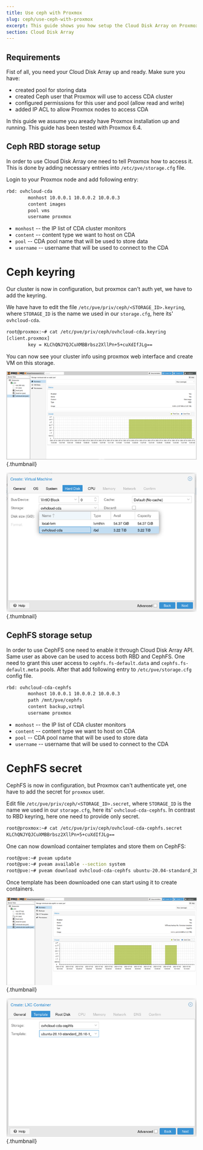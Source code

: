 ```yaml
---
title: Use ceph with Proxmox
slug: ceph/use-ceph-with-proxmox
excerpt: This guide shows you how setup the Cloud Disk Array on Proxmox.
section: Cloud Disk Array
---
```



## Requirements
Fist of all, you need your Cloud Disk Array up and ready. Make sure you have:
- created pool for storing data
- created Ceph user that Proxmox will use to access CDA cluster
- configured permissions for this user and pool (allow read and write)
- added IP ACL to allow Proxmox nodes to access CDA

In this guide we assume you aready have Proxmox installation up and running.
This guide has been tested with Proxmox 6.4.


## Ceph RBD storage setup
In order to use Cloud Disk Array one need to tell Proxmox how to access it.
This is done by adding necessary entries into `/etc/pve/storage.cfg` file.

Login to your Proxmox node and add following entry:


```bash
rbd: ovhcloud-cda
        monhost 10.0.0.1 10.0.0.2 10.0.0.3
        content images
        pool vms
        username proxmox
```

- `monhost` -- the IP list of CDA cluster monitors
- `content` -- content type we want to host on CDA
- `pool` -- CDA pool name that will be used to store data
- `username` -- username that will be used to connect to the CDA


# Ceph keyring
Our cluster is now in configuration, but proxmox can't auth yet, we have to add the keyring.

We have have to edit the file `/etc/pve/priv/ceph/<STORAGE_ID>.keyring`, where `STORAGE_ID` is the name we used in our `storage.cfg`, here its' `ovhcloud-cda`.


```bash
root@proxmox:~# cat /etc/pve/priv/ceph/ovhcloud-cda.keyring
[client.proxmox]
        key = KLChQNJYQJCuXMBBrbsz2XllPn+5+cuXdIfJLg==
```


You can now see your cluster info using proxmox web interface and create VM on this storage.


![Ceph info](images/use_ceph_with_proxmox_1.png){.thumbnail}


![VM disk on ceph](images/use_ceph_with_proxmox_2.png){.thumbnail}


## CephFS storage setup
In order to use CephFS one need to enable it through Cloud Disk Array API.
Same user as above can be used to access both RBD and CephFS. One need to grant
this user access to `cephfs.fs-default.data` and `cephfs.fs-default.meta` pools.
After that add following entry to `/etc/pve/storage.cfg` config file.


```bash
rbd: ovhcloud-cda-cephfs
        monhost 10.0.0.1 10.0.0.2 10.0.0.3
        path /mnt/pve/cephfs
        content backup,vztmpl
        username proxmox
```

- `monhost` -- the IP list of CDA cluster monitors
- `content` -- content type we want to host on CDA
- `pool` -- CDA pool name that will be used to store data
- `username` -- username that will be used to connect to the CDA


# CephFS secret
CephFS is now in configuration, but Proxmox can't authenticate yet, one have
to add the secret for `proxmox` user.

Edit file `/etc/pve/priv/ceph/<STORAGE_ID>.secret`, where `STORAGE_ID`
is the name we used in our `storage.cfg`, here its' `ovhcloud-cda-cephfs`.
In contrast to RBD keyring, here one need to provide only secret.


```bash
root@proxmox:~# cat /etc/pve/priv/ceph/ovhcloud-cda-cephfs.secret
KLChQNJYQJCuXMBBrbsz2XllPn+5+cuXdIfJLg==
```


One can now download container templates and store them on CephFS:

```bash
root@pve:~# pveam update
root@pve:~# pveam available --section system
root@pve:~# pveam download ovhcloud-cda-cephfs ubuntu-20.04-standard_20.04-1_amd64.tar.gz
```

Once template has been downloaded one can start using it to create containers.


![CephFS informations](images/use_ceph_with_proxmox_3.png){.thumbnail}

![Container template](images/use_ceph_with_proxmox_4.png){.thumbnail}
